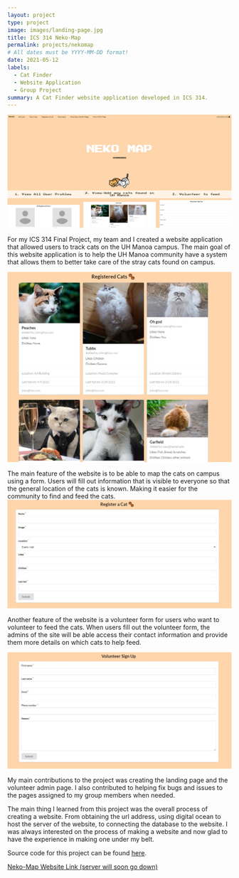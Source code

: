 ```yaml
---
layout: project
type: project
image: images/landing-page.jpg
title: ICS 314 Neko-Map
permalink: projects/nekomap
# All dates must be YYYY-MM-DD format!
date: 2021-05-12
labels:
  - Cat Finder
  - Website Application
  - Group Project
summary: A Cat Finder website application developed in ICS 314.
---
```


<img class="ui huge centered image" src="../images/landing-page.jpg">

For my ICS 314 Final Project, my team and I created a website application that allowed users to track cats on the UH Manoa campus. The main goal of this website application is to help the UH Manoa community have a system that allows them to better take care of the stray cats found on campus. 

<img class="ui huge centered image" src="../images/catlist.jpg">

The main feature of the website is to be able to map the cats on campus using a form. Users will fill out information that is visible to everyone so that the general location of the cats is known. Making it easier for the community to find and feed the cats.
<img class="ui huge centered image" src="../images/register-a-cat.jpg">

Another feature of the website is a volunteer form for users who want to volunteer to feed the cats. When users fill out the volunteer form, the admins of the site will be able access their contact information and provide them more details on which cats to help feed.

<img class="ui huge centered image" src="../images/volunteer.jpg">

My main contributions to the project was creating the landing page and the volunteer admin page. I also contributed to helping fix bugs and issues to the pages assigned to my group members when needed.

The main thing I learned from this project was the overall process of creating a website. From obtaining the url address, using digital ocean to host the server of the website, to connecting the database to the website. I was always interested on the process of making a website and now glad to have the experience in making one under my belt.

Source code for this project can be found [here](https://github.com/neko-map/neko-map-app).

[Neko-Map Website Link (server will soon go down)](https://neko-map.xyz/#/)



